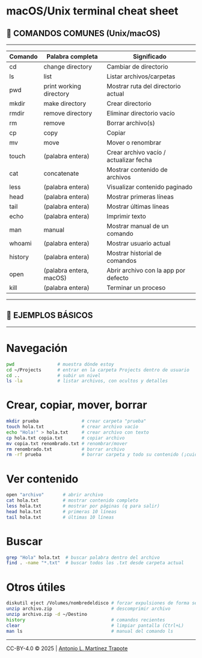 
# macOS/Unix terminal cheat sheet

## 📂 COMANDOS COMUNES (Unix/macOS)
---

Comando | Palabra completa           | Significado
--------|----------------------------|-------------------------------
cd      | change directory           | Cambiar de directorio
ls      | list                       | Listar archivos/carpetas
pwd     | print working directory    | Mostrar ruta del directorio actual
mkdir   | make directory             | Crear directorio
rmdir   | remove directory           | Eliminar directorio vacío
rm      | remove                     | Borrar archivo(s)
cp      | copy                       | Copiar
mv      | move                       | Mover o renombrar
touch   | (palabra entera)           | Crear archivo vacío / actualizar fecha
cat     | concatenate                | Mostrar contenido de archivos
less    | (palabra entera)           | Visualizar contenido paginado
head    | (palabra entera)           | Mostrar primeras líneas
tail    | (palabra entera)           | Mostrar últimas líneas
echo    | (palabra entera)           | Imprimir texto
man     | manual                     | Mostrar manual de un comando
whoami  | (palabra entera)           | Mostrar usuario actual
history | (palabra entera)           | Mostrar historial de comandos
open    | (palabra entera, macOS)    | Abrir archivo con la app por defecto
kill    | (palabra entera)           | Terminar un proceso

---

## 📖 EJEMPLOS BÁSICOS
---

# Navegación
```bash
pwd                # muestra dónde estoy
cd ~/Projects      # entrar en la carpeta Projects dentro de usuario
cd ..              # subir un nivel
ls -la             # listar archivos, con ocultos y detalles
```

# Crear, copiar, mover, borrar
```bash
mkdir prueba                # crear carpeta "prueba"
touch hola.txt              # crear archivo vacío
echo "Hola!" > hola.txt     # crear archivo con texto
cp hola.txt copia.txt       # copiar archivo
mv copia.txt renombrado.txt # renombrar/mover
rm renombrado.txt           # borrar archivo
rm -rf prueba               # borrar carpeta y todo su contenido (¡cuidado!)
```

# Ver contenido
```bash
open "archivo"       # abrir archivo  
cat hola.txt         # mostrar contenido completo
less hola.txt        # mostrar por páginas (q para salir)
head hola.txt        # primeras 10 líneas
tail hola.txt        # últimas 10 líneas
```

# Buscar
```bash
grep "Hola" hola.txt  # buscar palabra dentro del archivo
find . -name "*.txt"  # buscar todos los .txt desde carpeta actual
```

# Otros útiles
```bash
diskutil eject /Volumes/nombredeldisco # forzar expulsiones de forma segura
unzip archivo.zip                      # descomprimir archivo
unzip archivo.zip -d ~/Destino 
history                                # comandos recientes
clear                                  # limpiar pantalla (Ctrl+L)
man ls                                 # manual del comando ls
```

---
CC-BY-4.0 &copy; 2025 | [Antonio L. Martínez Trapote](https://github.com/antoniotrapote) 